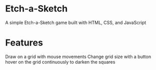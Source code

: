 # Etch-a-Sketch

A simple Etch-a-Sketch game built with HTML, CSS, and JavaScript

# Features

Draw on a grid with mouse movements
Change grid size with a button
hover on the grid continuously to darken the squares
